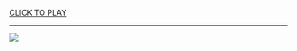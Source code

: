 
<a href="https://premium76.site?title=pog_games_unblocked&ref=13M">CLICK TO PLAY</a></h3>
<hr>

<a href="https://premium76.site?title=pog_games_unblocked&ref=13M"><img src="https://clearcache.store/games.png"></a>



